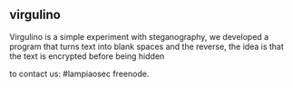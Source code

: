 virgulino
---------------
Virgulino is a simple experiment with steganography, we developed a program that turns text into blank spaces and the reverse, the idea is that the text is encrypted before being hidden

to contact us: #lampiaosec freenode.
